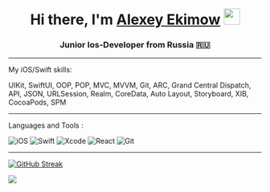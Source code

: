  ## 
<h1 align="center">Hi there, I'm <a href="https://vk.com/alexseyekimow/"target="_blank">Alexey Ekimow</a> 
<img src="https://github.com/blackcater/blackcater/raw/main/images/Hi.gif" height="32" width="32"/> </h2>
<h3 align="center"> Junior Ios-Developer from Russia 🇷🇺</h3>
<hr>


My iOS/Swift skills:

UIKit, SwiftUI, OOP, POP, MVC, MVVM, Git, ARC, Grand Central Dispatch, API, JSON, URLSession, Realm, CoreData, Auto Layout, Storyboard, XIB, CocoaPods, SPM

<hr>

Languages and Tools :


![iOS](https://img.shields.io/badge/iOS-000000?style=for-the-badge&logo=ios&logoColor=white)</h1>
![Swift](https://img.shields.io/badge/swift-F54A2A?style=for-the-badge&logo=swift&logoColor=white)
![Xcode](https://img.shields.io/badge/Xcode-007ACC?style=for-the-badge&logo=Xcode&logoColor=white)
![React](https://img.shields.io/badge/react-%2320232a.svg?style=for-the-badge&logo=react&logoColor=%2361DAFB)
![Git](https://img.shields.io/badge/git-%23F05033.svg?style=for-the-badge&logo=git&logoColor=white)


<hr>

[![GitHub Streak](http://github-readme-streak-stats.herokuapp.com?user=AlexEkimowIosDev&date_format=j%20M%5B%20Y%5D)](https://git.io/streak-stats)



![](https://komarev.com/ghpvc/?username=AlexEkimowIosDev)

<!--

**AlexEkimowIosDev/AlexEkimowIosDev** is a ✨ _special_ ✨ repository because its `README.md` (this file) appears on your GitHub profile.

Here are some ideas to get you started:

- 🔭 I’m currently working on ...
- 🌱 I’m currently learning ...
- 👯 I’m looking to collaborate on ...
- 🤔 I’m looking for help with ...
- 💬 Ask me about ...
- 📫 How to reach me: ...
- 😄 Pronouns: ...
- ⚡ Fun fact: ...
-->
